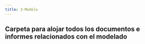 ```yaml
---
title: 3-Modelo
---
```


## Carpeta para alojar todos los documentos e informes relacionados con el modelado
